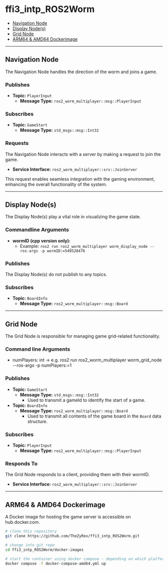 # ffi3_intp_ROS2Worm

- [Navigation Node](#navigation-node)
- [Display Node(s)](#display-nodes)
- [Grid Node](#grid-node)
- [ARM64 & AMD64 Dockerimage](#arm64--amd64-dockerimage)

---

## Navigation Node

The Navigation Node handles the direction of the worm and joins a game.

### Publishes

- **Topic:** `PlayerInput`
  - **Message Type:** `ros2_worm_multiplayer::msg::PlayerInput`

### Subscribes

- **Topic:** `GameStart`
  - **Message Type:** `std_msgs::msg::Int32`

### Requests

The Navigation Node interacts with a server by making a request to join the game.

- **Service Interface:** `ros2_worm_multiplayer::srv::JoinServer`

This request enables seamless integration with the gaming environment, enhancing the overall functionality of the system.

---

## Display Node(s)

The Display Node(s) play a vital role in visualizing the game state.

### Commandline Arguments

- **wormID (cpp version only):**
  - Example: `ros2 run ros2_worm_multiplayer worm_display_node --ros-args -p wormID:=549528476`

### Publishes

The Display Node(s) do not publish to any topics.

### Subscribes

- **Topic:** `BoardInfo`
  - **Message Type:** `ros2_worm_multiplayer::msg::Board`

---

## Grid Node

The Grid Node is responsible for managing game grid-related functionality.

### Command line Arguments
- numPlayers: int
-> e.g. ros2 run ros2_worm_multiplayer worm_grid_node --ros-args -p numPlayers:=1

### Publishes

- **Topic:** `GameStart`
  - **Message Type:** `std_msgs::msg::Int32`
    - Used to transmit a gameId to identify the start of a game.
- **Topic:** `BoardInfo`
  - **Message Type:** `ros2_worm_multiplayer::msg::Board`
    - Used to transmit all contents of the game board in the `Board` data structure.

### Subscribes

- **Topic:** `PlayerInput`
  - **Message Type:** `ros2_worm_multiplayer::msg::PlayerInput`

### Responds To

The Grid Node responds to a client, providing them with their wormID.

- **Service Interface:** `ros2_worm_multiplayer::srv::JoinServer`

---

## ARM64 & AMD64 Dockerimage

A Docker image for hosting the game server is accessible on hub.docker.com.

```bash
# clone this repository
git clone https://github.com/TheZyRex/ffi3_intp_ROS2Worm.git

# change into git repo
cd ffi3_intp_ROS2Worm/docker-images

# start the container using docker compose - depending on which platform you are using amd64/arm64
docker compose -f docker-compose-amd64.yml up
```
